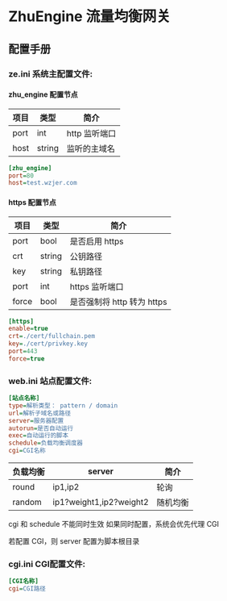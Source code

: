 # ZhuEngine 流量均衡网关

## 配置手册

### ze.ini 系统主配置文件:

#### zhu_engine 配置节点
项目 | 类型 | 简介
-- | -- | --
port | int | http 监听端口
host | string | 监听的主域名
```ini
[zhu_engine]
port=80
host=test.wzjer.com
```

#### https 配置节点
项目 | 类型 | 简介
-- | -- | --
port | bool | 是否启用 https
crt | string | 公钥路径
key | string | 私钥路径
port | int | https 监听端口
force | bool | 是否强制将 http 转为 https
```ini
[https]
enable=true
crt=./cert/fullchain.pem
key=./cert/privkey.key
port=443
force=true
```

### web.ini 站点配置文件:

```ini
[站点名称]
type=解析类型： pattern / domain
url=解析子域名或路径
server=服务器配置
autorun=是否自动运行
exec=自动运行的脚本
schedule=负载均衡调度器
cgi=CGI名称
```

负载均衡 | server | 简介
-- | -- | --
round | ip1,ip2 | 轮询
random | ip1?weight1,ip2?weight2 | 随机均衡

cgi 和 schedule 不能同时生效
如果同时配置，系统会优先代理 CGI

若配置 CGI，则 server 配置为脚本根目录

### cgi.ini CGI配置文件:
```ini
[CGI名称]
cgi=CGI路径
```